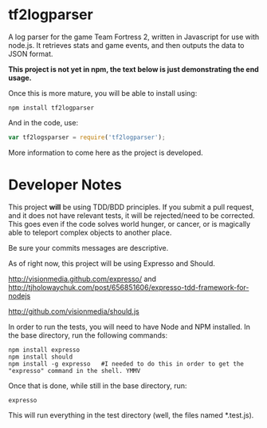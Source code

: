 tf2logparser
============

A log parser for the game Team Fortress 2, written in Javascript for use with node.js. It retrieves stats and game events, and then outputs the data to JSON format.

**This project is not yet in npm, the text below is just demonstrating the end usage.**

Once this is more mature, you will be able to install using:

    npm install tf2logparser

And in the code, use:

```javascript
var tf2logsparser = require('tf2logparser');
```

More information to come here as the project is developed.

Developer Notes
===============
This project **will** be using TDD/BDD principles. If you submit a pull request, and it does not have relevant tests, it will be rejected/need to be corrected. This goes even if the code solves world hunger, or cancer, or is magically able to teleport complex objects to another place.

Be sure your commits messages are descriptive.

As of right now, this project will be using Expresso and Should.

http://visionmedia.github.com/expresso/ and http://tjholowaychuk.com/post/656851606/expresso-tdd-framework-for-nodejs

http://github.com/visionmedia/should.js

In order to run the tests, you will need to have Node and NPM installed.
In the base directory, run the following commands:

    npm install expresso
    npm install should
    npm install -g expresso   #I needed to do this in order to get the "expresso" command in the shell. YMMV

Once that is done, while still in the base directory, run:

    expresso

This will run everything in the test directory (well, the files named *.test.js).

